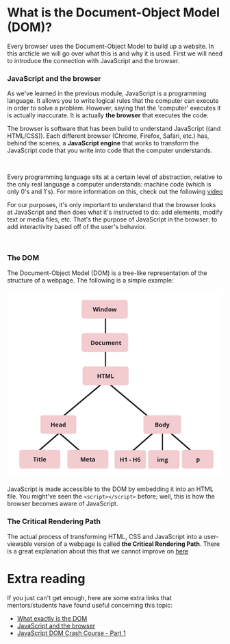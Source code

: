 # What is the Document-Object Model (DOM)?

Every browser uses the Document-Object Model to build up a website. In this arcticle we will go over what this is and why it is used. First we will need to introduce the connection with JavaScript and the browser. 

### JavaScript and the browser

As we've learned in the previous module, JavaScript is a programming language. It allows you to write logical rules that the computer can execute in order to solve a problem. However, saying that the 'computer' executes it is actually inaccurate. It is actually **the browser** that executes the code.

The browser is software that has been build to understand JavaScript ((and HTML/CSS)). Each different browser (Chrome, Firefox, Safari, etc.) has, behind the scenes, a **JavaScript engine** that works to transform the JavaScript code that you write into code that the computer understands.

<a href="https://www.youtube.com/watch?v=KM9coMpy5sQ">
<img src="https://via.placeholder.com/728x90.png?text=Video+Preview+Coming+Soon" alt="" />
</a>

Every programming language sits at a certain level of abstraction, relative to the only real language a computer understands: machine code (which is only 0's and 1's). For more information on this, check out the following [video](https://www.youtube.com/watch?v=bUWCD45qniA)

For our purposes, it's only important to understand that the browser looks at JavaScript and then does what it's instructed to do: add elements, modify text or media files, etc. That's the purpose of JavaScript in the browser: to add interactivity based off of the user's behavior.

<a href="https://www.youtube.com/watch?v=31ViueuIXGE">
<img src="https://via.placeholder.com/728x90.png?text=Video+Preview+Coming+Soon" alt="" />
</a>

### The DOM

The Document-Object Model (DOM) is a tree-like representation of the structure of a webpage. The following is a simple example:

![Simple DOM](./assets/simple-dom.png)

JavaScript is made accessible to the DOM by embedding it into an HTML file. You might've seen the `<script></script>` before; well, this is how the browser becomes aware of JavaScript.

### The Critical Rendering Path

The actual process of transforming HTML, CSS and JavaScript into a user-viewable version of a webpage is called **the Critical Rendering Path**. There is a great explanation about this that we cannot improve on [here](https://bitsofco.de/understanding-the-critical-rendering-path/)

# Extra reading
If you just can't get enough, here are some extra links that mentors/students have found useful concerning this topic:

- [What exactly is the DOM](https://bitsofco.de/what-exactly-is-the-dom/)
- [JavaScript and the browser](https://eloquentjavascript.net/13_browser.html)
- [JavaScript DOM Crash Course - Part 1](https://www.youtube.com/watch?v=0ik6X4DJKCc)
